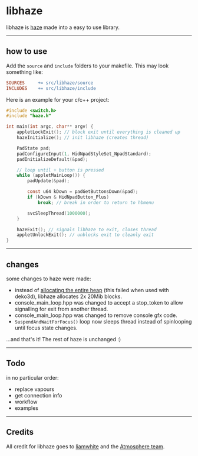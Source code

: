 # libhaze

libhaze is [haze](https://github.com/Atmosphere-NX/Atmosphere/tree/master/troposphere/haze) made into a easy to use library.

---

## how to use

Add the `source` and `include` folders to your makefile. This may look something like:
```mk
SOURCES     += src/libhaze/source
INCLUDES    += src/libhaze/include
```

Here is an example for your c/c++ project:

```c
#include <switch.h>
#include "haze.h"

int main(int argc, char** argv) {
    appletLockExit(); // block exit until everything is cleaned up
    hazeInitialize(); // init libhaze (creates thread)

    PadState pad;
    padConfigureInput(1, HidNpadStyleSet_NpadStandard);
    padInitializeDefault(&pad);

    // loop until + button is pressed
    while (appletMainLoop()) {
        padUpdate(&pad);

        const u64 kDown = padGetButtonsDown(&pad);
        if (kDown & HidNpadButton_Plus)
            break; // break in order to return to hbmenu

        svcSleepThread(1000000);
    }

    hazeExit(); // signals libhaze to exit, closes thread
    appletUnlockExit(); // unblocks exit to cleanly exit
}
```

---

## changes

some changes to haze were made:

- instead of [allocating the entire heap](https://github.com/Atmosphere-NX/Atmosphere/blob/8b88351cb46afab3907e395f40733854fd8de0cf/troposphere/haze/source/ptp_object_heap.cpp#L45) (this failed when used with deko3d), libhaze allocates 2x 20Mib blocks.
- console_main_loop.hpp was changed to accept a stop_token to allow signalling for exit from another thread.
- console_main_loop.hpp was changed to remove console gfx code.
- `SuspendAndWaitForFocus()` loop now sleeps thread instead of spinlooping until focus state changes.

...and that's it! The rest of haze is unchanged :)

---

## Todo

in no particular order:

- replace vapours
- get connection info
- workflow
- examples

---

## Credits

All credit for libhaze goes to [liamwhite](https://github.com/liamwhite) and the [Atmosphere team](https://github.com/Atmosphere-NX/Atmosphere).
